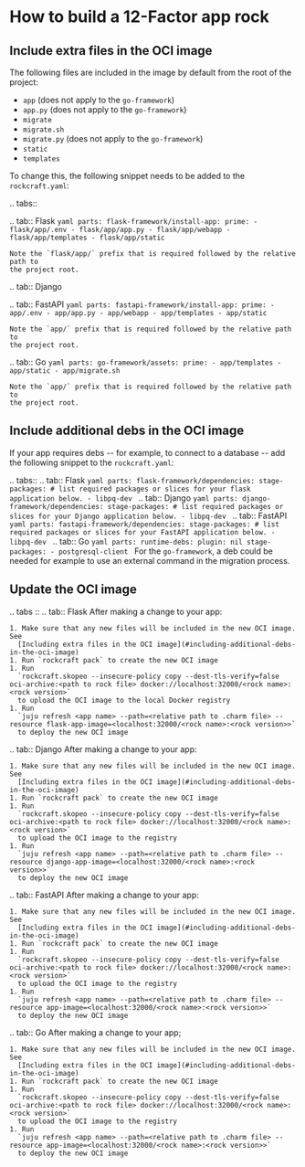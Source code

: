 # How to build a 12-Factor app rock

## Include extra files in the OCI image

The following files are included in the image by default from the root of the project:

- `app` (does not apply to the `go-framework`)
- `app.py` (does not apply to the `go-framework`)
- `migrate`
- `migrate.sh`
- `migrate.py` (does not apply to the `go-framework`)
- `static`
- `templates`

To change this, the following snippet needs to be added to the `rockcraft.yaml`:

.. tabs::

  .. tab:: Flask
    ```yaml
    parts:
      flask-framework/install-app:
        prime:
          - flask/app/.env
          - flask/app/app.py
          - flask/app/webapp
          - flask/app/templates
          - flask/app/static
    ```

    Note the `flask/app/` prefix that is required followed by the relative path to
    the project root.

  .. tab:: Django

  .. tab:: FastAPI
    ```yaml
    parts:
      fastapi-framework/install-app:
        prime:
          - app/.env
          - app/app.py
          - app/webapp
          - app/templates
          - app/static
    ```
    
    Note the `app/` prefix that is required followed by the relative path to
    the project root.

  .. tab:: Go
    ```yaml
    parts:
      go-framework/assets:
        prime:
          - app/templates
          - app/static
          - app/migrate.sh
    ```
    
    Note the `app/` prefix that is required followed by the relative path to
    the project root.

## Include additional debs in the OCI image

If your app requires debs -- for example, to connect to a database -- add the
following snippet to the `rockcraft.yaml`:

.. tabs::
  .. tab:: Flask
    ```yaml
    parts:
      flask-framework/dependencies:
        stage-packages:
          # list required packages or slices for your flask application below.
          - libpq-dev
    ```
  .. tab:: Django
    ```yaml
    parts:
      django-framework/dependencies:
        stage-packages:
          # list required packages or slices for your Django application below.
          - libpq-dev
    ```
  .. tab:: FastAPI
    ```yaml
    parts:
      fastapi-framework/dependencies:
        stage-packages:
          # list required packages or slices for your FastAPI application below.
          - libpq-dev
    ```
  .. tab:: Go
    ```yaml
    parts:
      runtime-debs:
        plugin: nil
        stage-packages:
          - postgresql-client
    ```
    For the `go-framework`, a deb could be needed for example to use an external command in the migration process.

## Update the OCI image

.. tabs ::
  .. tab:: Flask
    After making a change to your app:
    
    1. Make sure that any new files will be included in the new OCI image. See
      [Including extra files in the OCI image](#including-additional-debs-in-the-oci-image)
    1. Run `rockcraft pack` to create the new OCI image
    1. Run
      `rockcraft.skopeo --insecure-policy copy --dest-tls-verify=false oci-archive:<path to rock file> docker://localhost:32000/<rock name>:<rock version>`
      to upload the OCI image to the local Docker registry
    1. Run
      `juju refresh <app name> --path=<relative path to .charm file> --resource flask-app-image=<localhost:32000/<rock name>:<rock version>>`
      to deploy the new OCI image

  .. tab:: Django
    After making a change to your app:
    
    1. Make sure that any new files will be included in the new OCI image. See
      [Including extra files in the OCI image](#including-additional-debs-in-the-oci-image)
    1. Run `rockcraft pack` to create the new OCI image
    1. Run
      `rockcraft.skopeo --insecure-policy copy --dest-tls-verify=false oci-archive:<path to rock file> docker://localhost:32000/<rock name>:<rock version>`
      to upload the OCI image to the registry
    1. Run
      `juju refresh <app name> --path=<relative path to .charm file> --resource django-app-image=<localhost:32000/<rock name>:<rock version>>`
      to deploy the new OCI image

  .. tab:: FastAPI
    After making a change to your app:
    
    1. Make sure that any new files will be included in the new OCI image. See
      [Including extra files in the OCI image](#including-additional-debs-in-the-oci-image)
    1. Run `rockcraft pack` to create the new OCI image
    1. Run
      `rockcraft.skopeo --insecure-policy copy --dest-tls-verify=false oci-archive:<path to rock file> docker://localhost:32000/<rock name>:<rock version>`
      to upload the OCI image to the registry
    1. Run
      `juju refresh <app name> --path=<relative path to .charm file> --resource app-image=<localhost:32000/<rock name>:<rock version>>`
      to deploy the new OCI image

  .. tab:: Go
    After making a change to your app;
    
    1. Make sure that any new files will be included in the new OCI image. See
      [Including extra files in the OCI image](#including-additional-debs-in-the-oci-image)
    1. Run `rockcraft pack` to create the new OCI image
    1. Run
      `rockcraft.skopeo --insecure-policy copy --dest-tls-verify=false oci-archive:<path to rock file> docker://localhost:32000/<rock name>:<rock version>`
      to upload the OCI image to the registry
    1. Run
      `juju refresh <app name> --path=<relative path to .charm file> --resource app-image=<localhost:32000/<rock name>:<rock version>>`
      to deploy the new OCI image
